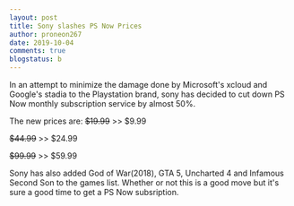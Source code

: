 ```yaml
---
layout: post
title: Sony slashes PS Now Prices
author: proneon267
date: 2019-10-04
comments: true
blogstatus: b
---
```

In an attempt to minimize the damage done by Microsoft's xcloud and Google's stadia to the Playstation brand, sony has 
decided to cut down PS Now monthly subscription service by almost 50%. 

The new prices are:
~~$19.99~~ >> $9.99

~~$44.99~~ >> $24.99

~~$99.99~~ >> $59.99

Sony has also added God of War(2018), GTA 5, Uncharted 4 and Infamous Second Son to the games list. Whether or not this is a 
good move but it's sure a good time to get a PS Now subsription. 
